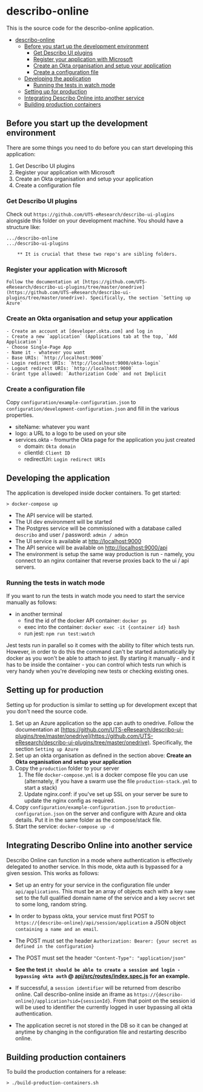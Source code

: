 # describo-online

This is the source code for the describo-online application.

- [describo-online](#describo-online)
  - [Before you start up the development environment](#before-you-start-up-the-development-environment)
    - [Get Describo UI plugins](#get-describo-ui-plugins)
    - [Register your application with Microsoft](#register-your-application-with-microsoft)
    - [Create an Okta organisation and setup your application](#create-an-okta-organisation-and-setup-your-application)
    - [Create a configuration file](#create-a-configuration-file)
  - [Developing the application](#developing-the-application)
    - [Running the tests in watch mode](#running-the-tests-in-watch-mode)
  - [Setting up for production](#setting-up-for-production)
  - [Integrating Describo Online into another service](#integrating-describo-online-into-another-service)
  - [Building production containers](#building-production-containers)

## Before you start up the development environment

There are some things you need to do before you can start developing this application:

1. Get Describo UI plugins
2. Register your application with Microsoft
3. Create an Okta organisation and setup your application
4. Create a configuration file

### Get Describo UI plugins

Check out `https://github.com/UTS-eResearch/describo-ui-plugins` alongside this folder on your development machine. You should have a structure like:

```
.../describo-online
.../describo-ui-plugins

    ** It is crucial that these two repo's are sibling folders.
```

### Register your application with Microsoft

    Follow the documentation at [https://github.com/UTS-eResearch/describo-ui-plugins/tree/master/onedrive](https://github.com/UTS-eResearch/describo-ui-plugins/tree/master/onedrive). Specifically, the section `Setting up Azure`

### Create an Okta organisation and setup your application

    - Create an account at [developer.okta.com] and log in
    - Create a new `application` (Applications tab at the top, `Add Application`)
    - Choose Single-Page App
    - Name it - whatever you want
    - Base URIs: `http://localhost:9000`
    - Login redirect URIs: `http://localhost:9000/okta-login`
    - Logout redirect URIs: `http://localhost:9000`
    - Grant type allowed: `Authorization Code` and not Implicit

### Create a configuration file

Copy `configuration/example-configuration.json` to `configuration/development-configuration.json` and fill in the various properties.

-   siteName: whatever you want
-   logo: a URL to a logo to be used on your site
-   services.okta - fromurthe Okta page for the application you just created
    -   domain: `Okta domain`
    -   clientId: `Client ID`
    -   redirectUri: `Login redirect URIs`

## Developing the application

The application is developed inside docker containers. To get started:

```
> docker-compose up
```

-   The API service will be started.
-   The UI dev environment will be started
-   The Postgres service will be commissioned with a database called `describo` and user / password: `admin / admin`
-   The UI service is available at [http://localhost:9000](http://localhost:9000)
-   The API service will be available on [http://localhost:9000/api](http://localhost:9000/api)
-   The environment is setup the same way production is run - namely, you connect to an nginx container that reverse proxies back to the ui / api servers.

### Running the tests in watch mode

If you want to run the tests in watch mode you need to start the service manually as follows:

-   in another terminal
    -   find the id of the docker API container: `docker ps`
    -   exec into the container: `docker exec -it {container id} bash`
    -   run jest: `npm run test:watch`

Jest tests run in parallel so it comes with the ability to filter which tests run. However, in order
to do this the command can't be started automatically by docker as you won't be able to attach to
jest. By starting it manually - and it has to be inside the container - you can control which tests
run which is very handy when you're developing new tests or checking existing ones.

## Setting up for production

Setting up for production is similar to setting up for development except that you don't need the source code.

1. Set up an Azure application so the app can auth to onedrive. Follow the documentation at [https://github.com/UTS-eResearch/describo-ui-plugins/tree/master/onedrive](https://github.com/UTS-eResearch/describo-ui-plugins/tree/master/onedrive). Specifically, the section `Setting up Azure`
2. Set up an okta organisation as defined in the section above: **Create an Okta organisation and setup your application**
3. Copy the `production` folder to your server
    1. The file `docker-compose.yml` is a docker compose file you can use (alternately, if you have a swarm use the file `production-stack.yml` to start a stack)
    2. Update nginx.conf: if you've set up SSL on your server be sure to update the nginx config as required.
4. Copy `configuration/example-configuration.json` to `production-configuration.json` on the server and configure with Azure and okta details. Put it in the same folder as the compose/stack file.
5. Start the service: `docker-compose up -d`

## Integrating Describo Online into another service

Describo Online can function in a mode where authentication is effectively delegated to another service. In
this mode, okta auth is bypassed for a given session. This works as follows:

-   Set up an entry for your service in the configuration file under `api/applications`. This must be an array of objects each with a key `name` set to the full qualified domain name of the service and a key `secret` set to some long, random string.
-   In order to bypass okta, your service must first POST to `https://{describo-online}/api/session/application` a JSON object `containing a name and an email`.
-   The POST must set the header `Authorization: Bearer: {your secret as defined in the configuration}`
-   The POST must set the header `"Content-Type": "application/json"`

-   **See the test `it should be able to create a session and login - bypassing okta auth` @ [api/src/routes/index.spec.js](https://github.com/UTS-eResearch/describo-online/blob/master/api/src/routes/index.spec.js#L48) for an example.**

-   If successful, a `session identifier` will be returned from describo online. Call describo-online inside an iframe as `https://{describo-online}/application?sid={sessionId}`. From that point on the session id will be used to identifier the currently logged in user bypassing all okta authentication.

-   The application secret is not stored in the DB so it can be changed at anytime by changing in the configuration file and restarting describo online.

## Building production containers

To build the production containers for a release:

```
> ./build-production-containers.sh
```
